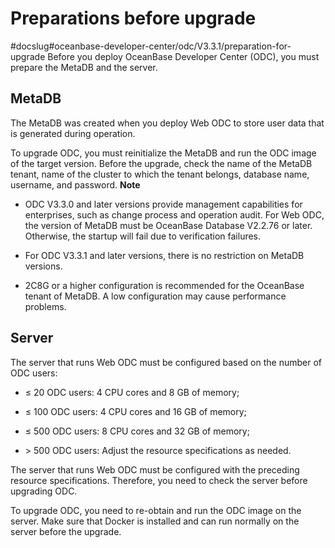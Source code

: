Preparations before upgrade 
================================================
#docslug#oceanbase-developer-center/odc/V3.3.1/preparation-for-upgrade
Before you deploy OceanBase Developer Center (ODC), you must prepare the MetaDB and the server. 

MetaDB 
---------------------------

The MetaDB was created when you deploy Web ODC to store user data that is generated during operation. 

To upgrade ODC, you must reinitialize the MetaDB and run the ODC image of the target version. Before the upgrade, check the name of the MetaDB tenant, name of the cluster to which the tenant belongs, database name, username, and password. 
**Note**



* ODC V3.3.0 and later versions provide management capabilities for enterprises, such as change process and operation audit. For Web ODC, the version of MetaDB must be OceanBase Database V2.2.76 or later. Otherwise, the startup will fail due to verification failures.

  

* For ODC V3.3.1 and later versions, there is no restriction on MetaDB versions.

  

* 2C8G or a higher configuration is recommended for the OceanBase tenant of MetaDB. A low configuration may cause performance problems.

  




Server 
---------------------------

The server that runs Web ODC must be configured based on the number of ODC users:

* ≤ 20 ODC users: 4 CPU cores and 8 GB of memory;

  

* ≤ 100 ODC users: 4 CPU cores and 16 GB of memory;

  

* ≤ 500 ODC users: 8 CPU cores and 32 GB of memory;

  

* \> 500 ODC users: Adjust the resource specifications as needed.

  




The server that runs Web ODC must be configured with the preceding resource specifications. Therefore, you need to check the server before upgrading ODC. 

To upgrade ODC, you need to re-obtain and run the ODC image on the server. Make sure that Docker is installed and can run normally on the server before the upgrade.
